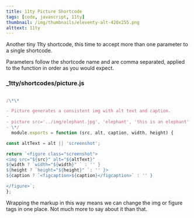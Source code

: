 ```yaml
---
title: 11ty Picture Shortcode
tags: [code, javascript, 11ty]
thumbnail: /img/thumbnails/eleventy-alt-420x255.png
alttext: 11ty
---
```


Another tiny 11ty shortcode, this time to accept more than one parameter to a single shortcode.

Parameters follow the shortcode name and are comma separated, applied to the function in order as
you would expect.

### \_1tty/shortcodes/picture.js

```javascript

/\*\*

- Picture generates a consistent img with alt text and caption.
-
- picture src='../img/elephant.jpg', 'elephant', 'this is an elephant'
- \*/
  module.exports = function (src, alt, caption, width, height) {

const altText = alt || 'screenshot';

return `<figure class="screenshot">
<img src="${src}" alt="${altText}"
${width ? `width="${width}" ` : '' }
${height ? `height="${height}" `: '' }>
${caption ? `<figcaption>${caption}</figcaption>` : '' }

</figure>`;
};

```

Wrapping the markup in this way means we can change the img or figure tags in one place. Not much more to
say about it than that.
